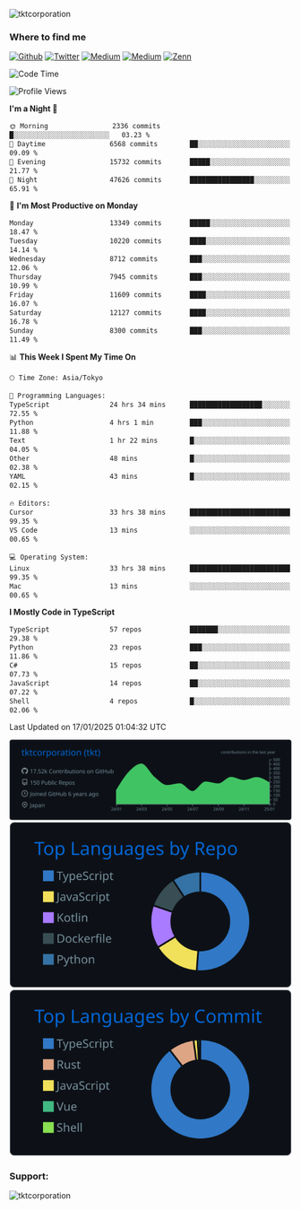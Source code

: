 <p align="left"> <img src="https://komarev.com/ghpvc/?username=tktcorporation&label=Profile%20views&color=0e75b6&style=flat" alt="tktcorporation" /> </p>

<h3>Where to find me</h3>
<p>
<a href="https://github.com/tktcorporation" target="_blank"><img alt="Github" src="https://img.shields.io/badge/GitHub-%2312100E.svg?&style=for-the-badge&logo=Github&logoColor=white" /></a>
<a href="https://twitter.com/tktcorporation" target="_blank"><img alt="Twitter" src="https://img.shields.io/badge/twitter-%231DA1F2.svg?&style=for-the-badge&logo=twitter&logoColor=white" /></a>
<a href="https://www.linkedin.com/in/tktcorporation" target="_blank"><img alt="Medium" src="https://img.shields.io/badge/linkdin-0a66c2.svg?&style=for-the-badge&logo=linkedin&logoColor=white" /></a>
<a href="https://qiita.com/tktcorporation" target="_blank"><img alt="Medium" src="https://img.shields.io/badge/qiita-55C500.svg?&style=for-the-badge&logo=qiita&logoColor=white" /></a>
<a href="https://zenn.dev/tktcorporation" target="_blank"><img alt="Zenn" src="https://img.shields.io/badge/Zenn-3EA8FF.svg?&style=for-the-badge&logo=Zenn&logoColor=white" /></a>
</p>
  
<!--START_SECTION:waka-->
![Code Time](http://img.shields.io/badge/Code%20Time-2%2C063%20hrs%2046%20mins-blue)

![Profile Views](http://img.shields.io/badge/Profile%20Views-0-blue)

**I'm a Night 🦉** 

```text
🌞 Morning                2336 commits        █░░░░░░░░░░░░░░░░░░░░░░░░   03.23 % 
🌆 Daytime                6568 commits        ██░░░░░░░░░░░░░░░░░░░░░░░   09.09 % 
🌃 Evening                15732 commits       █████░░░░░░░░░░░░░░░░░░░░   21.77 % 
🌙 Night                  47626 commits       ████████████████░░░░░░░░░   65.91 % 
```
📅 **I'm Most Productive on Monday** 

```text
Monday                   13349 commits       █████░░░░░░░░░░░░░░░░░░░░   18.47 % 
Tuesday                  10220 commits       ████░░░░░░░░░░░░░░░░░░░░░   14.14 % 
Wednesday                8712 commits        ███░░░░░░░░░░░░░░░░░░░░░░   12.06 % 
Thursday                 7945 commits        ███░░░░░░░░░░░░░░░░░░░░░░   10.99 % 
Friday                   11609 commits       ████░░░░░░░░░░░░░░░░░░░░░   16.07 % 
Saturday                 12127 commits       ████░░░░░░░░░░░░░░░░░░░░░   16.78 % 
Sunday                   8300 commits        ███░░░░░░░░░░░░░░░░░░░░░░   11.49 % 
```


📊 **This Week I Spent My Time On** 

```text
🕑︎ Time Zone: Asia/Tokyo

💬 Programming Languages: 
TypeScript               24 hrs 34 mins      ██████████████████░░░░░░░   72.55 % 
Python                   4 hrs 1 min         ███░░░░░░░░░░░░░░░░░░░░░░   11.88 % 
Text                     1 hr 22 mins        █░░░░░░░░░░░░░░░░░░░░░░░░   04.05 % 
Other                    48 mins             █░░░░░░░░░░░░░░░░░░░░░░░░   02.38 % 
YAML                     43 mins             █░░░░░░░░░░░░░░░░░░░░░░░░   02.15 % 

🔥 Editors: 
Cursor                   33 hrs 38 mins      █████████████████████████   99.35 % 
VS Code                  13 mins             ░░░░░░░░░░░░░░░░░░░░░░░░░   00.65 % 

💻 Operating System: 
Linux                    33 hrs 38 mins      █████████████████████████   99.35 % 
Mac                      13 mins             ░░░░░░░░░░░░░░░░░░░░░░░░░   00.65 % 
```

**I Mostly Code in TypeScript** 

```text
TypeScript               57 repos            ███████░░░░░░░░░░░░░░░░░░   29.38 % 
Python                   23 repos            ███░░░░░░░░░░░░░░░░░░░░░░   11.86 % 
C#                       15 repos            ██░░░░░░░░░░░░░░░░░░░░░░░   07.73 % 
JavaScript               14 repos            ██░░░░░░░░░░░░░░░░░░░░░░░   07.22 % 
Shell                    4 repos             █░░░░░░░░░░░░░░░░░░░░░░░░   02.06 % 
```




 Last Updated on 17/01/2025 01:04:32 UTC
<!--END_SECTION:waka-->

[![](https://raw.githubusercontent.com/tktcorporation/tktcorporation/master/profile-summary-card-output/github_dark/0-profile-details.svg)](https://github.com/vn7n24fzkq/github-profile-summary-cards)
[![](https://raw.githubusercontent.com/tktcorporation/tktcorporation/master/profile-summary-card-output/github_dark/1-repos-per-language.svg)](https://github.com/vn7n24fzkq/github-profile-summary-cards) [![](https://raw.githubusercontent.com/tktcorporation/tktcorporation/master/profile-summary-card-output/github_dark/2-most-commit-language.svg)](https://github.com/vn7n24fzkq/github-profile-summary-cards)

<h3 align="left">Support:</h3>
<p><a href="https://www.buymeacoffee.com/tktcorporation"> <img align="left" src="https://cdn.buymeacoffee.com/buttons/v2/default-yellow.png" height="50" width="210" alt="tktcorporation" /></a></p><br><br>
